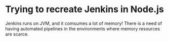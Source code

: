 # Trying to recreate Jenkins in Node.js

Jenkins runs on JVM, and it comsumes a lot of memory!
There is a need of having automated pipelines in the environments where memory resources are scarce.
